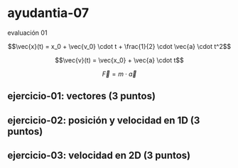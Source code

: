 # ayudantia-07

evaluación 01

$$\vec{x}(t) = x_0 + \vec{v_0} \cdot t + \frac{1}{2} \cdot \vec{a} \cdot t^2$$

$$\vec{v}(t) = \vec{x_0} + \vec{a} \cdot t$$

$$\vec{F} = m \cdot \vec{a}$$

## ejercicio-01: vectores (3 puntos)

## ejercicio-02: posición y velocidad en 1D (3 puntos)

## ejercicio-03: velocidad en 2D (3 puntos)
